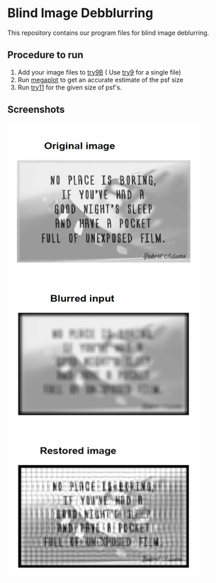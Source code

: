 # Blind Image Debblurring
 
This repository contains our program files for blind image deblurring.

## Procedure to run

1. Add your image files to [try9B](dataset/try9B.m)
( Use [try9](dataset/try9B.m) for a single file)
2. Run [megaplot](dataset/megaplot.m) to get an accurate estimate of the psf size
3. Run [try11](dataset/try11.m) for the given size of psf's.

## Screenshots

![alt text](https://github.com/rajathjn/Blind-Image-Debblurring/blob/4a907a39baf82cf4c75102a2ef7a19e404ca0cb6/Screenshots/Blind%20Deblurring.png)
